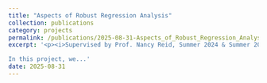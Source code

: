 ```yaml
---
title: "Aspects of Robust Regression Analysis"
collection: publications
category: projects
permalink: /publications/2025-08-31-Aspects_of_Robust_Regression_Analysis
excerpt: '<p><i>Supervised by Prof. Nancy Reid, Summer 2024 & Summer 2025 </i></p>

In this project, we...'
date: 2025-08-31
---
```

